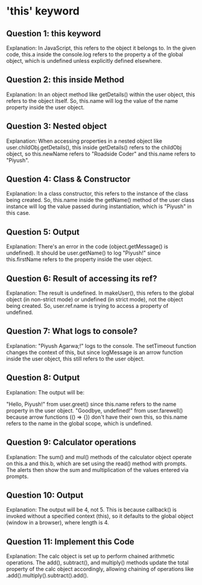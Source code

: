 # 'this' keyword

## Question 1: this keyword
Explanation: In JavaScript, this refers to the object it belongs to. In the given code, this.a inside the console.log refers to the property a of the global object, which is undefined unless explicitly defined elsewhere.

## Question 2: this inside Method
Explanation: In an object method like getDetails() within the user object, this refers to the object itself. So, this.name will log the value of the name property inside the user object.

## Question 3: Nested object
Explanation: When accessing properties in a nested object like user.childObj.getDetails(), this inside getDetails() refers to the childObj object, so this.newName refers to "Roadside Coder" and this.name refers to "Piyush".

## Question 4: Class & Constructor
Explanation: In a class constructor, this refers to the instance of the class being created. So, this.name inside the getName() method of the user class instance will log the value passed during instantiation, which is "Piyush" in this case.

## Question 5: Output
Explanation: There's an error in the code (object.getMessage() is undefined). It should be user.getName() to log "Piyush!" since this.firstName refers to the property inside the user object.

## Question 6: Result of accessing its ref?
Explanation: The result is undefined. In makeUser(), this refers to the global object (in non-strict mode) or undefined (in strict mode), not the object being created. So, user.ref.name is trying to access a property of undefined.

## Question 7: What logs to console?
Explanation: "Piyush Agarwa;!" logs to the console. The setTimeout function changes the context of this, but since logMessage is an arrow function inside the user object, this still refers to the user object.

## Question 8: Output
Explanation: The output will be:

"Hello, Piyush!" from user.greet() since this.name refers to the name property in the user object.
"Goodbye, undefined!" from user.farewell() because arrow functions (() => {}) don't have their own this, so this.name refers to the name in the global scope, which is undefined.

## Question 9: Calculator operations
Explanation: The sum() and mul() methods of the calculator object operate on this.a and this.b, which are set using the read() method with prompts. The alerts then show the sum and multiplication of the values entered via prompts.

## Question 10: Output
Explanation: The output will be 4, not 5. This is because callback() is invoked without a specified context (this), so it defaults to the global object (window in a browser), where length is 4.

## Question 11: Implement this Code
Explanation: The calc object is set up to perform chained arithmetic operations. The add(), subtract(), and multiply() methods update the total property of the calc object accordingly, allowing chaining of operations like .add().multiply().subtract().add().